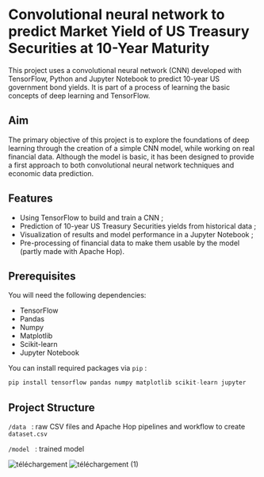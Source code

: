 # Convolutional neural network to predict Market Yield of US Treasury Securities at 10-Year Maturity
This project uses a convolutional neural network (CNN) developed with TensorFlow, Python and Jupyter Notebook to predict 10-year US government bond yields. It is part of a process of learning the basic concepts of deep learning and TensorFlow.

## Aim
The primary objective of this project is to explore the foundations of deep learning through the creation of a simple CNN model, while working on real financial data. Although the model is basic, it has been designed to provide a first approach to both convolutional neural network techniques and economic data prediction.

## Features
- Using TensorFlow to build and train a CNN ;
- Prediction of 10-year US Treasury Securities yields from historical data ;
- Visualization of results and model performance in a Jupyter Notebook ;
- Pre-processing of financial data to make them usable by the model (partly made with Apache Hop).

## Prerequisites
You will need the following dependencies:
- TensorFlow
- Pandas
- Numpy
- Matplotlib
- Scikit-learn
- Jupyter Notebook

You can install required packages via `pip` : 
```python 
pip install tensorflow pandas numpy matplotlib scikit-learn jupyter
```
## Project Structure
`/data ` : raw CSV files and Apache Hop pipelines and workflow to create `dataset.csv`

`/model ` : trained model

![téléchargement](https://github.com/user-attachments/assets/51140e68-70d0-488a-bca3-ff6f10250095)
![téléchargement (1)](https://github.com/user-attachments/assets/d9e8834c-6ed3-4009-8a39-f43b29cddd59)
